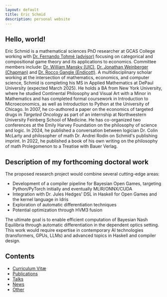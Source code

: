```yaml
---
layout: default
title: Eric Schmid
description: personal website
---
```


## Hello, world!

Eric Schmid is a mathematical sciences PhD researcher at GCAS College working with [Dr. Fernando Tohmé (advisor)](https://scholar.google.com/citations?user=butwPD4AAAAJ&hl=en) focusing on categorical and compositional game theory and its applications to economics. Committee members include: [Dr. William Mansky (UIC)](https://mansky.lab.uic.edu/), [Dr. Jonathan Weinberger (Chapman)](https://www.chapman.edu/engineering/about/faculty/program-faculty/jonathan-weinberger.aspx) and [Dr. Rocco Gangle (Endicott)](https://scholar.google.com/citations?user=RnrKWB0AAAAJ&hl=en). A multidisciplinary scholar working at the intersection of mathematics, economics, and computer science, Schmid is completing his MS in Applied Mathematics at DePaul University (expected March 2025). He holds a BA from New York University, where he studied Continental Philosophy and Visual Art with a Minor in Mathematics and has completed formal coursework in Introduction to Microeconomics, as well as Introduction to Python at the University of Chicago. In 2007, he co-authored a paper on the economics of targeted drugs in _Targeted Oncology_ as part of an internship at Northwestern University Feinberg School of Medicine. He has co-organized two conferences at the Emily Harvey Foundation on the philosophy of science and logic. In 2024, he published a conversation between logician Dr. Colin McLarty and philosopher of math Dr. Andrei Rodin on Schmid's publishing imprint. In 2022, he published a book of his own writing on the philosophy of math Prolegomenon to a Treatise with Bauer Verlag.

## Description of my forthcoming doctoral work

The proposed research project would combine several cutting-edge areas:
- Development of a compiler pipeline for Bayesian Open Games, targeting Python/PyTorch initially and eventually MLIR/ONNX/CUDA
- Integration with Dr. Jules Hedges' DSL in Haskell for Open Games and the kernel language in Idris
- Exploration of automatic differentiation techniques
- Potential optimization through HVM3 fusion

The ultimate goal is to enable efficient computation of Bayesian Nash Equilibria through automatic differentiation in the dependent optics setting. This work would require expertise in contemporary AI technologies (transformers, GPUs, LLMs) and advanced topics in Haskell and compiler design.

## Contents

* [Curriculum Vitæ](cv/resume.pdf)
* [Publications](publications)
* [Talks](talks)
* [News](news)
* [Other](other)
